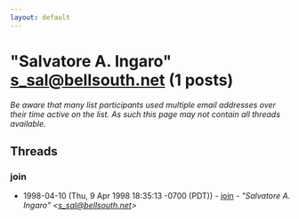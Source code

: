 ```yaml
---
layout: default
---
```


# "Salvatore A. Ingaro" <s_sal@bellsouth.net> (1 posts)

_Be aware that many list participants used multiple email addresses over their time active on the list. As such this page may not contain all threads available._

## Threads

### join
+ 1998-04-10 (Thu, 9 Apr 1998 18:35:13 -0700 (PDT)) - [join](/archive/1998/04/82aefc6272bd393d728e2df1adf0f3a1b7049e4067ccb7d1f715400ec6d42a0a) - _"Salvatore A. Ingaro" \<s_sal@bellsouth.net\>_

